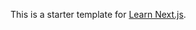 This is a starter template for [Learn Next.js](https://nextjs.org/learn).

<!-- todo

add update form to update page data
add index with avatar url and other data
add update form to update links
logout button navbar -

add forms
genaral
links
colors

fix update function with object keys 


seperate alert componnet 



`


issues - too many connections persists  -->
